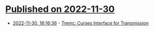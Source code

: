 # [Published on 2022-11-30](index.md)

* [2022-11-30, 16:16:36](https://news.ycombinator.com/item?id=33802901) - [Tremc: Curses Interface for Transmission](https://github.com/tremc/tremc)
